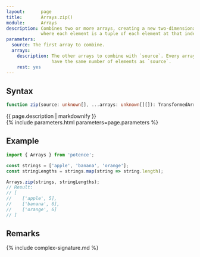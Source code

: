 ```yaml
---
layout:      page
title:       Arrays.zip()
module:      Arrays
description: Combines two or more arrays, creating a new two-dimensional array
             where each element is a tuple of each element at that index.
parameters:
  source: The first array to combine.
  arrays:
    description: The other arrays to combine with `source`. Every array must
                 have the same number of elements as `source`.
    rest: yes
---
```

## Syntax

```ts
function zip(source: unknown[], ...arrays: unknown[][]): TransformedArrays
```

<div class="description">{{ page.description | markdownify }}</div>
{% include parameters.html parameters=page.parameters %}

## Example

```ts
import { Arrays } from 'potence';

const strings = ['apple', 'banana', 'orange'];
const stringLengths = strings.map(string => string.length);

Arrays.zip(strings, stringLengths);
// Result:
// [
//    ['apple', 5],
//    ['banana', 6],
//    ['orange', 6]
// ]
```

## Remarks

{% include complex-signature.md %}
